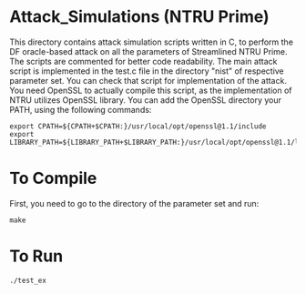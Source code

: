 # Attack_Simulations (NTRU Prime)

This directory contains attack simulation scripts written in C, to perform the DF oracle-based attack on all the parameters of Streamlined NTRU Prime.
The scripts are commented for better code readability. The main attack script is implemented in the test.c file in the directory "nist" of respective parameter set. You can check that script for implementation of the attack. You need OpenSSL to actually compile this script, as the implementation of NTRU utilizes OpenSSL library. You can add the OpenSSL directory your PATH, using the following commands:
```
export CPATH=${CPATH+$CPATH:}/usr/local/opt/openssl@1.1/include
export LIBRARY_PATH=${LIBRARY_PATH+$LIBRARY_PATH:}/usr/local/opt/openssl@1.1/lib
```

# To Compile

First, you need to go to the directory of the parameter set and run:
```
make
```

# To Run
```
./test_ex
```

